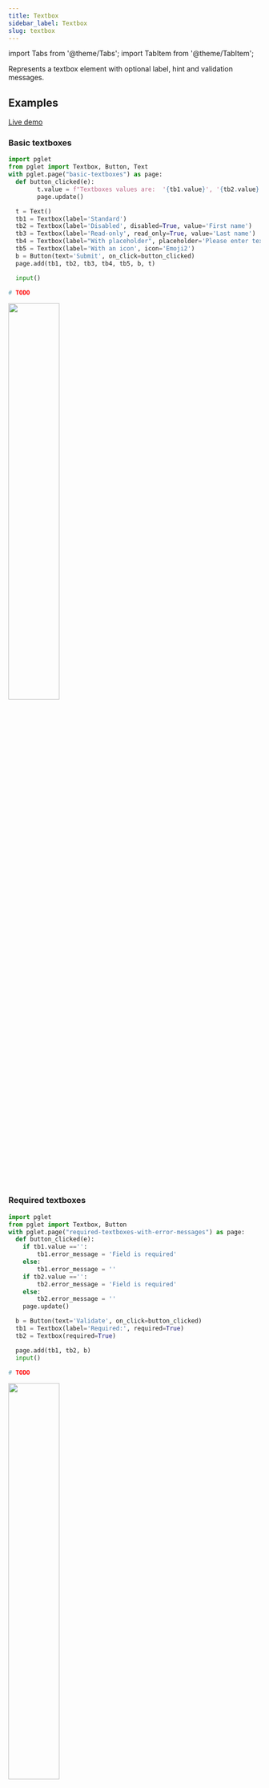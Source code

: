 ```yaml
---
title: Textbox
sidebar_label: Textbox
slug: textbox
---
```

import Tabs from '@theme/Tabs';
import TabItem from '@theme/TabItem';

Represents a textbox element with optional label, hint and validation messages.

## Examples

[Live demo](https://python-textbox-example.pgletio.repl.co)

### Basic textboxes

<Tabs groupId="language">
  <TabItem value="python" label="Python" default>

```python
import pglet
from pglet import Textbox, Button, Text
with pglet.page("basic-textboxes") as page:
  def button_clicked(e):
        t.value = f"Textboxes values are:  '{tb1.value}', '{tb2.value}', '{tb3.value}', '{tb4.value}', '{tb5.value}'."
        page.update()

  t = Text()
  tb1 = Textbox(label='Standard')
  tb2 = Textbox(label='Disabled', disabled=True, value='First name')
  tb3 = Textbox(label='Read-only', read_only=True, value='Last name')  
  tb4 = Textbox(label="With placeholder", placeholder='Please enter text here')
  tb5 = Textbox(label='With an icon', icon='Emoji2')
  b = Button(text='Submit', on_click=button_clicked)
  page.add(tb1, tb2, tb3, tb4, tb5, b, t)

  input()
```
  </TabItem>
  <TabItem value="powershell" label="PowerShell">

```powershell
# TODO
```

  </TabItem>
</Tabs>

<img src="/img/docs/controls/textbox/basic-textboxes.gif" width="45%" />

### Required textboxes

<Tabs groupId="language">
  <TabItem value="python" label="Python" default>

```python
import pglet
from pglet import Textbox, Button
with pglet.page("required-textboxes-with-error-messages") as page:
  def button_clicked(e):
    if tb1.value =='':
        tb1.error_message = 'Field is required'
    else:
        tb1.error_message = ''
    if tb2.value =='':
        tb2.error_message = 'Field is required'
    else:
        tb2.error_message = ''
    page.update()

  b = Button(text='Validate', on_click=button_clicked)
  tb1 = Textbox(label='Required:', required=True)
  tb2 = Textbox(required=True)

  page.add(tb1, tb2, b)
  input()
```
  </TabItem>
  <TabItem value="powershell" label="PowerShell">

```powershell
# TODO
```

  </TabItem>
</Tabs>

<img src="/img/docs/controls/textbox/required-textboxes.gif" width="45%" />

### Textbox with `change` event

<Tabs groupId="language">
  <TabItem value="python" label="Python" default>

```python
import pglet
from pglet import Text, Textbox

with pglet.page("textbox-with-change-event") as page:

    def textbox_changed(e):
        t.value = e.control.value
        page.update()

    t = Text()
    tb = Textbox(
        label="Textbox with 'change' event:",
        on_change=textbox_changed,
    )

    page.add(tb, t)
    input()
```
  </TabItem>
  <TabItem value="powershell" label="PowerShell">

```powershell
# TODO
```

  </TabItem>
</Tabs>

<img src="/img/docs/controls/textbox/textbox-with-change-event.gif" width="45%" />

### Password with reveal button

<Tabs groupId="language">
  <TabItem value="python" label="Python" default>

```python
import pglet
from pglet import Textbox
with pglet.page("password-with-reveal-button") as page:

  page.add(Textbox(label='Password with reveal button', password=True))
  
```
  </TabItem>
  <TabItem value="powershell" label="PowerShell">

```powershell
# TODO
```

  </TabItem>
</Tabs>

<img src="/img/docs/controls/textbox/password-with-reveal-button.gif" width="45%" />

### Multiline textboxes

<Tabs groupId="language">
  <TabItem value="python" label="Python" default>

```python
import pglet
from pglet import Textbox
with pglet.page("multiline-textboxes") as page:

  page.add(
      Textbox(label='standard', multiline=True),
      Textbox(label='disabled', multiline=True, disabled=True, value='line1\nline2\nline3\nline4\nline5\n'),
      Textbox(label='With auto adjusted height', multiline=True, auto_adjust_height=True))
  
```
  </TabItem>
  <TabItem value="powershell" label="PowerShell">

```powershell
# TODO
```

  </TabItem>
</Tabs>

<img src="/img/docs/controls/textbox/multiline-textboxes.gif" width="45%" />

### Underlined and borderless textboxes

<Tabs groupId="language">
  <TabItem value="python" label="Python" default>

```python
import pglet
from pglet import Textbox
with pglet.page("underlined-and-borderless-textboxes") as page:

  page.add(
    Textbox(label='Underlined', underlined=True, placeholder='Enter text here'),
    Textbox(label='Borderless', borderless=True, placeholder='Enter text here'))
  
```
  </TabItem>
  <TabItem value="powershell" label="PowerShell">

```powershell
# TODO
```

  </TabItem>
</Tabs>

<img src="/img/docs/controls/textbox/underlined-and-borderless-textboxes.gif" width="45%" />

### Underlined and borderless textboxes

<Tabs groupId="language">
  <TabItem value="python" label="Python" default>

```python
import pglet
from pglet import Textbox
with pglet.page("suffix-prefix-textboxes") as page:

  page.add(
    Textbox(label='With prefix', prefix='https://'),
    Textbox(label='With suffix', suffix='.com'),
    Textbox(label='With prefix and suffix', prefix='https://', suffix='.com'))
  
```
  </TabItem>
  <TabItem value="powershell" label="PowerShell">

```powershell
# TODO
```

  </TabItem>
</Tabs>

<img src="/img/docs/controls/textbox/suffix-prefix-textboxes.png" width="45%" />

## Properties

| Name           | Type   | Default | Description |
| -------------- | ------ | ------- | ----------- |
| `value`        | string |         | Current value of the textbox. |
| `label`        | string |         | Label to display above the textbox.  |
| `placeholder`  | string |         | The short hint displayed in the textbox before the user enters a value. |
| `errorMessage` | string |         | Static error message displayed below the textbox. |
| `description`  | string |         | Description displayed below the textbox to provide additional details about what text to enter. |
| `prefix`       | string |         | Prefix displayed before the textbox contents. This is not included in the value. |
| `suffix`       | string |         | Suffix displayed after the textbox contents. This is not included in the value. |
| `icon`         | string |         | Icon shown in the textbox. |
| `iconColor`    | string |         | Icon color. |
| `multiline`    | bool   | `false` | Whether or not the textbox is a multiline text field. |
| `rows`         | number | `3`     | Initial size in rows of `multiline` TextBox. |
| `shiftEnter`   | bool   | `false` | Blocks `Enter` button in `multiline` TextBox, but pops up the event, so `Stack.submit` could be triggered. New line could still be entered with `Shift`+`Enter`. |
| `resizable`    | bool   | `true`  | Controls whether `multiline` TextBox is resizable by the user. Default is `true`. `autoAdjustHeight` is still respected even if `resizable` is `false`. |
| `required`     | bool   | `false` | Display textbox as required. |
| `readOnly`     | bool   | `false` | If true, the textbox is readonly. |
| `autoAdjustHeight`     | bool   | `false` | For multiline textboxes, whether or not to auto adjust textbox height. |
| `borderless`   | bool   | `false` | Whether or not the textbox is borderless. |
| `underlined`   | bool   | `false` | Whether or not the textbox is underlined. |
| `align`        | string | `left`  | Text alignment within textbox: `left` or `right`. |
| `password`     | bool   | `false` | Whether the textbox is a masked field for entering password. |
| `focused`      | bool   | `false` | When set to `true` the focus is set on the control when it's shown on the page or page opened. |
| `onChange`     | bool   | `false` | Whether `change` event should be fired while text is typed into the Textbox. This property is used by command-based client libraries only like Bash. |

## Events

| Name      | Description |
| --------- | ----------- |
| `change`  | Fires when the typed input for the Textbox has changed. For performance optimization this event is disabled unless `onChange` property set to `true`. |
| `focus`   | Fires when the control has received focus. |
| `blur`    | Fires when the control has lost focus. |